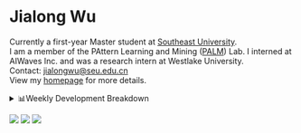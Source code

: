 #  Jialong Wu

Currently a first-year Master student at [Southeast University](https://www.seu.edu.cn/english/).<br>
I am a member of the PAttern Learning and Mining ([PALM](http://palm.seu.edu.cn/home.html)) Lab. I interned at AIWaves Inc. and was a research intern at Westlake University.<br>
Contact: jialongwu@seu.edu.cn<br>
View my [homepage](https://callanwu.github.io/) for more details.

<details><summary>📊Weekly Development Breakdown</summary>

<!--START_SECTION:waka-->

```txt
From: 19 March 2024 - To: 26 March 2024

Total Time: 10 hrs 13 mins

Python       8 hrs 13 mins   ████████████████████░░░░░   80.57 %
Bash         51 mins         ██░░░░░░░░░░░░░░░░░░░░░░░   08.34 %
Other        31 mins         █▒░░░░░░░░░░░░░░░░░░░░░░░   05.18 %
YAML         19 mins         ▓░░░░░░░░░░░░░░░░░░░░░░░░   03.20 %
JSON         11 mins         ▒░░░░░░░░░░░░░░░░░░░░░░░░   01.87 %
```

<!--END_SECTION:waka-->

[![wakatime](https://wakatime.com/badge/user/c6720b29-9431-4a60-bc9d-e1fb2b6bd65f.svg)](https://wakatime.com/@c6720b29-9431-4a60-bc9d-e1fb2b6bd65f)
</details>

[![](https://img.shields.io/badge/Google%20Scholar-4385FE.svg?&color=d6d6d6&style=flat-square&logo=google-scholar)](https://scholar.google.com/citations?user=6eg2m4YAAAAJ)
[![](https://img.shields.io/badge/dynamic/json?label=Citations&query=citationCount&url=https%3A%2F%2Fapi.semanticscholar.org%2Fgraph%2Fv1%2Fauthor%2F2240542238%3Ffields%3DcitationCount&style=flat-square&logo=semanticscholar&labelColor=gray&color=gray)](https://www.semanticscholar.org/author/Jialong-Wu/2240542238)
![](https://komarev.com/ghpvc/?username=callanwu)
